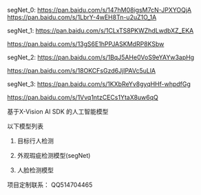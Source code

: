 

segNet_0:
https://pan.baidu.com/s/147hM08igsM7cN-JPXYOQjA
https://pan.baidu.com/s/1LbrY-4wEH8Tn-u2uZ1O_1A

segNet_1:
https://pan.baidu.com/s/1CLxTS8PKWZhdLwdbXZ_EKA

https://pan.baidu.com/s/13gS6E1hPPJASKMdRP8KSbw

segNet_2:
https://pan.baidu.com/s/1BqJ5AHe0VoS9eYAYw3apHg

https://pan.baidu.com/s/18OKCFsGzd6JjIPAVc5uLlA

segNet_3:
https://pan.baidu.com/s/1KXbReYv8gyqHHf-whpdfGg

https://pan.baidu.com/s/1Vvq1ntzCECs1YtaX8uw6qQ

基于X-Vision AI SDK 的人工智能模型



以下模型列表

1. 目标行人检测

2. 外观瑕疵检测模型(segNet)

3. 人脸检测模型



项目定制联系： QQ514704465
